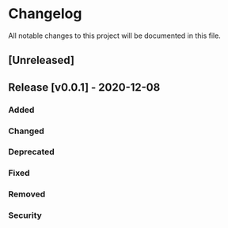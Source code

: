 # Changelog

All notable changes to this project will be documented in this file.

## [Unreleased]

## Release [v0.0.1] - 2020-12-08

### Added

### Changed

### Deprecated

### Fixed

### Removed

### Security
